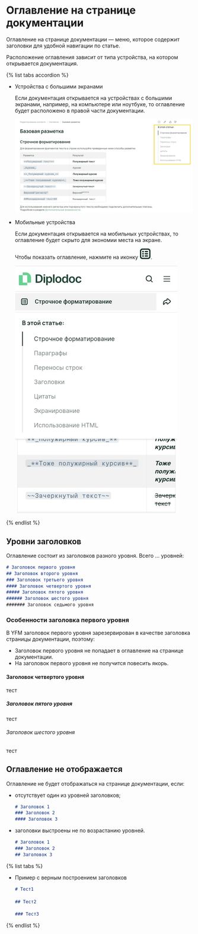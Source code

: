 # Оглавление на странице документации

Оглавление на странице документации — меню, которое содержит заголовки для удобной навигации по статье.

Расположение оглавления зависит от типа устройства, на котором открывается документация.

{% list tabs accordion %}

- Устройства с большими экранами

  Если документация открывается на устройствах с большими экранами, например, на компьютере или ноутбуке, то оглавление будет расположено в правой части документации.

  ![](../_images/minitoc_desktop.jpg)

- Мобильные устройства

  Если документация открывается на мобильных устройствах, то оглавление будет скрыто для экономии места на экране.
  
  Чтобы показать оглавление, нажмите на иконку ![](../_images/minitoc_icon.jpg).

  ![](../_images/minitoc_mobile.jpg)

{% endlist %}

## Уровни заголовков

Оглавление состоит из заголовков разного уровня. Всего ... уровней:

```markdown
# Заголовок первого уровня
## Заголовок второго уровня
### Заголовок третьего уровня
#### Заголовок четвертого уровня
##### Заголовок пятого уровня
###### Заголовок шестого уровня
####### Заголовок седьмого уровня
```

### Особенности заголовка первого уровня

В YFM заголовок первого уровня зарезервирован в качестве заголовка страницы документации, поэтому:

- Заголовок первого уровня не попадает в оглавление на странице документации.
- На заголовок первого уровня не получится повесить якорь.

#### Заголовок четвертого уровня

тест

##### Заголовок пятого уровня

тест

###### Заголовок шестого уровня

тест

## Оглавление не отображается

Оглавление не будет отображаться на странице документации, если:

- отсутствует один из уровней заголовков;

  ```markdown
  # Заголовок 1
  ### Заголовок 2
  #### Заголовок 3
  ```

- заголовки выстроены не по возрастанию уровней.

  ```markdown
  # Заголовок 1
  ### Заголовок 2
  ## Заголовок 3
  ```

{% list tabs %}

- Пример с верным построением заголовков

  ```markdown
  # Тест1

  ## Тест2

  ### Тест3
  ```

{% endlist %}